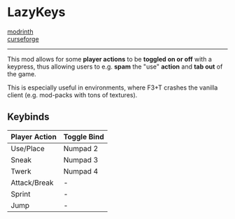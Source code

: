 # LazyKeys

[modrinth](https://modrinth.com/mod/lazykeys)  
[curseforge](https://www.curseforge.com/minecraft/mc-mods/lazykeys)

---

This mod allows for some **player actions** to be **toggled on or off** with a keypress,
thus allowing users to e.g. **spam** the "use" **action** and **tab out** of the game.

This is especially useful in environments, where F3+T crashes the vanilla client
(e.g. mod-packs with tons of textures).

## Keybinds

| Player Action | Toggle Bind |
|---------------|-------------|
| Use/Place     | Numpad 2    |
| Sneak         | Numpad 3    |
| Twerk         | Numpad 4    |
| Attack/Break  | -           |
| Sprint        | -           |
| Jump          | -           |
